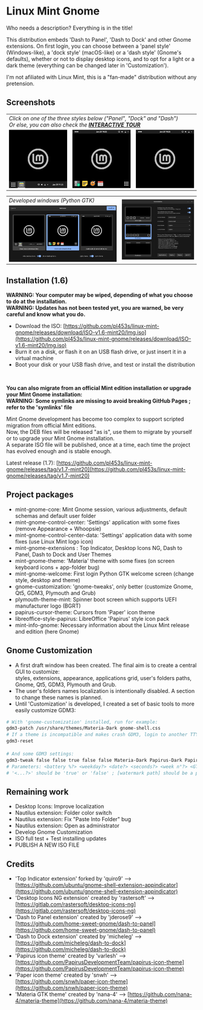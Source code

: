 # Linux Mint Gnome

Who needs a description? Everything is in the title!

This distribution embeds 'Dash to Panel', 'Dash to Dock' and other Gnome extensions.
On first login, you can choose between a 'panel style' (Windows-like), a 'dock style' (macOS-like) or a 'dash style' (Gnome's defaults), whether or not to display desktop icons, and to opt for a light or a dark theme (everything can be changed later in 'Customization').

I'm not afiliated with Linux Mint, this is a "fan-made" distribution without any pretension.

## Screenshots

<table>
  <tbody>
    <tr>
      <td colspan="3" rowspan="2"> <i>Click on one of the three styles below ("Panel", "Dock" and "Dash")</br>
      Or else, you can also check the <b><a href="https://github.com/pl453s/linux-mint-gnome/blob/main/tour/tour.md">INTERACTIVE TOUR</a></b></i> </td>
    </tr>
    <tr>
    </tr>
    <tr>
      <td> <a href="tour/panel.md"><img src="btn/panel.png"></a> </td>
      <td> <a href="tour/dock.md"><img src="btn/dock.png"></a> </td>
      <td> <a href="tour/dash.md"><img src="btn/dash.png"></a> </td>
    </tr>
  </tbody>
</table>

<table>
  <tbody>
    <tr>
      <td colspan="2" rowspan="2"> <i>Developed windows (Python GTK)</i> </td>
      <td rowspan="3"> <a href="btn/customization.png"><img src="btn/customization.png"></a> </td>
    </tr>
    <tr>
    </tr>
    <tr>
      <td colspan="2"> <a href="btn/welcome.png"><img src="btn/welcome.png"></a> </td>
    </tr>
  </tbody>
</table>

## Installation (1.6)

**WARNING: Your computer may be wiped, depending of what you choose to do at the installation.**  
**WARNING: Updates has not been tested yet, you are warned, be very careful and know what you do.**

- Download the ISO: [https://github.com/pl453s/linux-mint-gnome/releases/download/ISO-v1.6-mint20/lmg.iso](https://github.com/pl453s/linux-mint-gnome/releases/download/ISO-v1.6-mint20/lmg.iso)
- Burn it on a disk, or flash it on an USB flash drive, or just insert it in a virtual machine
- Boot your disk or your USB flash drive, and test or install the distribution

<br>

**You can also migrate from an official Mint edition installation or upgrade your Mint Gnome installation:**  
**WARNING: Some symlinks are missing to avoid breaking GitHub Pages ; refer to the 'symlinks' file**

Mint Gnome development has become too complex to support scripted migration from official Mint editions.  
Now, the DEB files will be released "as is", use them to migrate by yourself or to upgrade your Mint Gnome installation.  
A separate ISO file will be published, once at a time, each time the project has evolved enough and is stable enough.

Latest release (1.7): [https://github.com/pl453s/linux-mint-gnome/releases/tag/v1.7-mint20](https://github.com/pl453s/linux-mint-gnome/releases/tag/v1.7-mint20)

## Project packages

- mint-gnome-core: Mint Gnome session, various adjustments, default schemas and default user folder
- mint-gnome-control-center: 'Settings' application with some fixes (remove Appearance + Whoopsie)
- mint-gnome-control-center-data: 'Settings' application data with some fixes (use Linux Mint logo icon)
- mint-gnome-extensions : Top Indicator, Desktop Icons NG, Dash to Panel, Dash to Dock and User Themes
- mint-gnome-theme: 'Materia' theme with some fixes (on screen keyboard icons + app-folder bug)
- mint-gnome-welcome: First login Python GTK welcome screen (change style, desktop and theme)
- gnome-customization: 'gnome-tweaks', only better (customize Gnome, Qt5, GDM3, Plymouth and Grub)
- plymouth-theme-mint: Spinner boot screen which supports UEFI manufacturer logo (BGRT)
- papirus-cursor-theme: Cursors from 'Paper' icon theme
- libreoffice-style-papirus: LibreOffice 'Papirus' style icon pack
- mint-info-gnome: Necessary information about the Linux Mint release and edition (here Gnome)

## Gnome Customization

- A first draft window has been created. The final aim is to create a central GUI to customize:  
styles, extensions, appearance, applications grid, user's folders paths, Gnome, Qt5, GDM3, Plymouth and Grub.
- The user's folders names localization is intentionally disabled. A section to change these names is planned.
- Until 'Customization' is developed, I created a set of basic tools to more easily customize GDM3:
```bash
# With 'gnome-customization' installed, run for example:
gdm3-patch /usr/share/themes/Materia-Dark gnome-shell.css
# If a theme is incompatible and makes crash GDM3, login to another TTY and run:
gdm3-reset

# And some GDM3 settings:
gdm3-tweak false false true false false Materia-Dark Papirus-Dark Papirus-Cursors /usr/share/plymouth/themes/mint-spinner/watermark.png
# Parameters: <battery %?> <weekday?> <date?> <seconds?> <week n°?> <GTK theme> <icons theme> <cursors theme> [watermark path]
# '<...?>' should be 'true' or 'false' ; [watermark path] should be a path to an image, or nothing to remove the watermark
```

## Remaining work

- Desktop Icons: Improve localization
- Nautilus extension: Folder color switch
- Nautilus extension: Fix "Paste Into Folder" bug
- Nautilus extension: Open as administrator
- Develop Gnome Customization
- ISO full test + Test installing updates
- PUBLISH A NEW ISO FILE

## Credits

- 'Top Indicator extension' forked by 'quiro9' --> [https://github.com/ubuntu/gnome-shell-extension-appindicator](https://github.com/ubuntu/gnome-shell-extension-appindicator)
- 'Desktop Icons NG extension' created by 'rastersoft' --> [https://gitlab.com/rastersoft/desktop-icons-ng](https://gitlab.com/rastersoft/desktop-icons-ng)
- 'Dash to Panel extension' created by 'jderose9' --> [https://github.com/home-sweet-gnome/dash-to-panel](https://github.com/home-sweet-gnome/dash-to-panel)
- 'Dash to Dock extension' created by 'micheleg' --> [https://github.com/micheleg/dash-to-dock](https://github.com/micheleg/dash-to-dock)
- 'Papirus icon theme' created by 'varlesh' --> [https://github.com/PapirusDevelopmentTeam/papirus-icon-theme](https://github.com/PapirusDevelopmentTeam/papirus-icon-theme)
- 'Paper icon theme' created by 'snwh' --> [https://github.com/snwh/paper-icon-theme](https://github.com/snwh/paper-icon-theme)
- 'Materia GTK theme' created by 'nana-4' --> [https://github.com/nana-4/materia-theme](https://github.com/nana-4/materia-theme)
